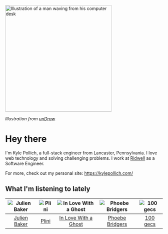 <img src="https://user-images.githubusercontent.com/6766512/87306713-6f79d900-c4e6-11ea-989a-3242cbfc50c2.png" alt="Illustration of a man waving from his computer desk" height="340" />

_Illustration from [unDraw](https://undraw.co/)_

# Hey there

I'm Kyle Pollich, a full-stack engineer from Lancaster, Pennsylvania. I love web technology and solving challenging problems.
I work at [Ridwell](https://www.ridwell.com/) as a Software Engineer.

For more, check out my personal site: https://kylepollich.com/

## What I'm listening to lately

<!-- begin artists -->
  |![Julien Baker](https://i.scdn.co/image/823382f2fa75050b8e7e591accdc66bc4f6a32fd)|![Plini](https://i.scdn.co/image/835ff128ddd8d8f29e07048ff191ca0b0ef685b3)|![In Love With a Ghost](https://i.scdn.co/image/9f708e271d8aa32ea043e53281c27681c4273bf6)|![Phoebe Bridgers](https://i.scdn.co/image/3b6a427f0c54c0d116c433462ae1dd48474643d0)|![100 gecs](https://i.scdn.co/image/11e4a30c0e6b8cd1524181584e958805e9bc1c4d)|
  |:---:|:---:|:---:|:---:|:---:|
  |[Julien Baker](https://open.spotify.com/artist/12zbUHbPHL5DGuJtiUfsip)|[Plini](https://open.spotify.com/artist/3Gs10XJ4S4OEFrMRqZJcic)|[In Love With a Ghost](https://open.spotify.com/artist/21tDFddcOFDYmiobTcls2O)|[Phoebe Bridgers](https://open.spotify.com/artist/1r1uxoy19fzMxunt3ONAkG)|[100 gecs](https://open.spotify.com/artist/6PfSUFtkMVoDkx4MQkzOi3)|
<!-- end artists -->
